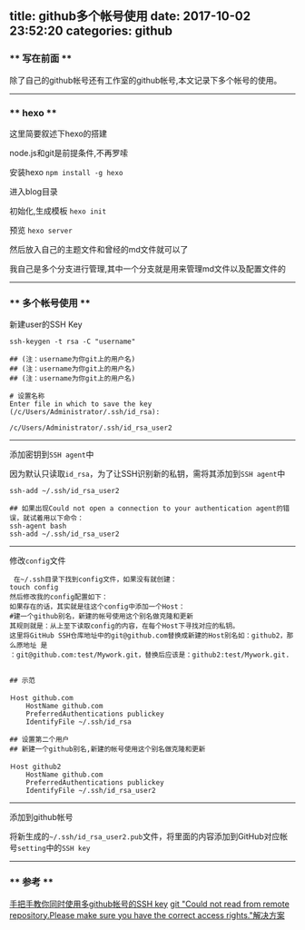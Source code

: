 title: github多个帐号使用
date: 2017-10-02 23:52:20
categories: github
---

### ** 写在前面 **

除了自己的github帐号还有工作室的github帐号,本文记录下多个帐号的使用。

****************

### ** hexo **

这里简要叙述下hexo的搭建

node.js和git是前提条件,不再罗嗦

安装hexo
`npm install -g hexo`

进入blog目录

初始化,生成模板
`hexo init`

预览
`hexo server `


然后放入自己的主题文件和曾经的md文件就可以了 

我自己是多个分支进行管理,其中一个分支就是用来管理md文件以及配置文件的
**************

### ** 多个帐号使用 **

<span class="under0">新建user的SSH Key</span>

```
ssh-keygen -t rsa -C "username" 

## (注：username为你git上的用户名)
## (注：username为你git上的用户名)
## (注：username为你git上的用户名)

# 设置名称
Enter file in which to save the key (/c/Users/Administrator/.ssh/id_rsa): 

/c/Users/Administrator/.ssh/id_rsa_user2

```

**************

<span class="under0">添加密钥到`SSH agent`中</span>

因为默认只读取`id_rsa`，为了让SSH识别新的私钥，需将其添加到`SSH agent`中
```
ssh-add ~/.ssh/id_rsa_user2

## 如果出现Could not open a connection to your authentication agent的错误，就试着用以下命令：
ssh-agent bash
ssh-add ~/.ssh/id_rsa_user2
```
***************


<span class="under0">修改`config`文件</span>
```
 在~/.ssh目录下找到config文件，如果没有就创建：
touch config    
然后修改我的config配置如下：
如果存在的话，其实就是往这个config中添加一个Host：
#建一个github别名，新建的帐号使用这个别名做克隆和更新
其规则就是：从上至下读取config的内容，在每个Host下寻找对应的私钥。
这里将GitHub SSH仓库地址中的git@github.com替换成新建的Host别名如：github2，那么原地址 是
：git@github.com:test/Mywork.git，替换后应该是：github2:test/Mywork.git.


## 示范

Ｈost github.com
    HostName github.com
    PreferredAuthentications publickey
    IdentifyFile ~/.ssh/id_rsa

## 设置第二个用户
## 新建一个github别名,新建的帐号使用这个别名做克隆和更新

Ｈost github2
    HostName github.com
    PreferredAuthentications publickey
    IdentifyFile ~/.ssh/id_rsa_user2  
```

*****************

<span class="under0"> 添加到github帐号</span>

将新生成的`~/.ssh/id_rsa_user2.pub`文件，将里面的内容添加到GitHub对应帐号`setting`中的`SSH key`

***************

### ** 参考 **

[手把手教你同时使用多github帐号的SSH key](https://jingyan.baidu.com/article/948f592414ad67d80ef5f966.html)
[git "Could not read from remote repository.Please make sure you have the correct access rights."解决方案](http://blog.csdn.net/u014343528/article/details/48787221)

